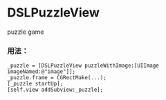 # DSLPuzzleView
puzzle game

### 用法：
```
_puzzle = [DSLPuzzleView puzzleWithImage:[UIImage imageNamed:@"image"]];
_puzzle.frame = CGRectMake(...);
[_puzzle startUp];
[self.view addSubview:_puzzle];
```
